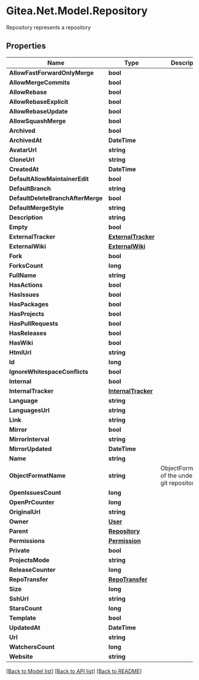 # Gitea.Net.Model.Repository
Repository represents a repository

## Properties

Name | Type | Description | Notes
------------ | ------------- | ------------- | -------------
**AllowFastForwardOnlyMerge** | **bool** |  | [optional] 
**AllowMergeCommits** | **bool** |  | [optional] 
**AllowRebase** | **bool** |  | [optional] 
**AllowRebaseExplicit** | **bool** |  | [optional] 
**AllowRebaseUpdate** | **bool** |  | [optional] 
**AllowSquashMerge** | **bool** |  | [optional] 
**Archived** | **bool** |  | [optional] 
**ArchivedAt** | **DateTime** |  | [optional] 
**AvatarUrl** | **string** |  | [optional] 
**CloneUrl** | **string** |  | [optional] 
**CreatedAt** | **DateTime** |  | [optional] 
**DefaultAllowMaintainerEdit** | **bool** |  | [optional] 
**DefaultBranch** | **string** |  | [optional] 
**DefaultDeleteBranchAfterMerge** | **bool** |  | [optional] 
**DefaultMergeStyle** | **string** |  | [optional] 
**Description** | **string** |  | [optional] 
**Empty** | **bool** |  | [optional] 
**ExternalTracker** | [**ExternalTracker**](ExternalTracker.md) |  | [optional] 
**ExternalWiki** | [**ExternalWiki**](ExternalWiki.md) |  | [optional] 
**Fork** | **bool** |  | [optional] 
**ForksCount** | **long** |  | [optional] 
**FullName** | **string** |  | [optional] 
**HasActions** | **bool** |  | [optional] 
**HasIssues** | **bool** |  | [optional] 
**HasPackages** | **bool** |  | [optional] 
**HasProjects** | **bool** |  | [optional] 
**HasPullRequests** | **bool** |  | [optional] 
**HasReleases** | **bool** |  | [optional] 
**HasWiki** | **bool** |  | [optional] 
**HtmlUrl** | **string** |  | [optional] 
**Id** | **long** |  | [optional] 
**IgnoreWhitespaceConflicts** | **bool** |  | [optional] 
**Internal** | **bool** |  | [optional] 
**InternalTracker** | [**InternalTracker**](InternalTracker.md) |  | [optional] 
**Language** | **string** |  | [optional] 
**LanguagesUrl** | **string** |  | [optional] 
**Link** | **string** |  | [optional] 
**Mirror** | **bool** |  | [optional] 
**MirrorInterval** | **string** |  | [optional] 
**MirrorUpdated** | **DateTime** |  | [optional] 
**Name** | **string** |  | [optional] 
**ObjectFormatName** | **string** | ObjectFormatName of the underlying git repository | [optional] 
**OpenIssuesCount** | **long** |  | [optional] 
**OpenPrCounter** | **long** |  | [optional] 
**OriginalUrl** | **string** |  | [optional] 
**Owner** | [**User**](User.md) |  | [optional] 
**Parent** | [**Repository**](Repository.md) |  | [optional] 
**Permissions** | [**Permission**](Permission.md) |  | [optional] 
**Private** | **bool** |  | [optional] 
**ProjectsMode** | **string** |  | [optional] 
**ReleaseCounter** | **long** |  | [optional] 
**RepoTransfer** | [**RepoTransfer**](RepoTransfer.md) |  | [optional] 
**Size** | **long** |  | [optional] 
**SshUrl** | **string** |  | [optional] 
**StarsCount** | **long** |  | [optional] 
**Template** | **bool** |  | [optional] 
**UpdatedAt** | **DateTime** |  | [optional] 
**Url** | **string** |  | [optional] 
**WatchersCount** | **long** |  | [optional] 
**Website** | **string** |  | [optional] 

[[Back to Model list]](../README.md#documentation-for-models) [[Back to API list]](../README.md#documentation-for-api-endpoints) [[Back to README]](../README.md)

